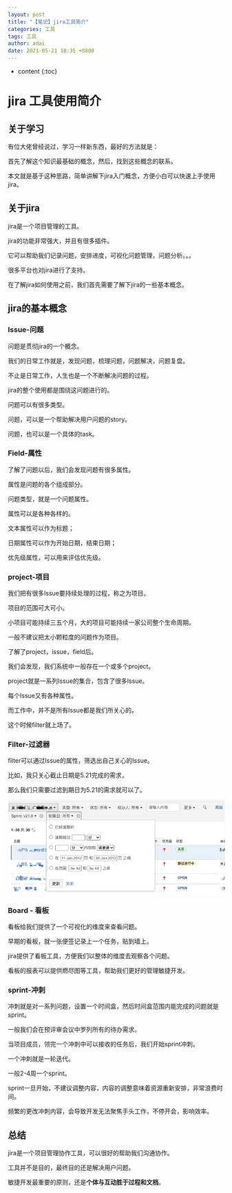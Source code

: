 ```yaml
---
layout: post
title: "【笔记】jira工具简介"
categories: 工具
tags: 工具
author: adai
date: 2021-05-21 18:35 +0800
---
```

* content
{:toc}



# jira 工具使用简介



## 关于学习

有位大佬曾经说过，学习一样新东西，最好的方法就是：

首先了解这个知识最基础的概念，然后，找到这些概念的联系。

本文就是基于这种思路，简单讲解下jira入门概念，方便小白可以快速上手使用jira。



## 关于jira

jira是一个项目管理的工具。

jira的功能非常强大，并且有很多插件。

它可以帮助我们记录问题，安排进度，可视化问题管理，问题分析。。。

很多平台也对jira进行了支持。

在了解jira如何使用之前，我们首先需要了解下jira的一些基本概念。



## jira的基本概念

### Issue-问题

问题是贯彻jira的一个概念。

我们的日常工作就是，发现问题，梳理问题，问题解决，问题复盘。

不止是日常工作，人生也是一个不断解决问题的过程。

jira的整个使用都是围绕这问题进行的。

问题可以有很多类型。

问题，可以是一个帮助解决用户问题的story。

问题，也可以是一个具体的task。



### Field-属性

了解了问题以后，我们会发现问题有很多属性。

属性是问题的各个组成部分。

问题类型，就是一个问题属性。

属性可以是各种各样的。

文本属性可以作为标题；

日期属性可以作为开始日期，结束日期；

优先级属性，可以用来评估优先级。



### project-项目

我们把有很多Issue要持续处理的过程，称之为项目。

项目的范围可大可小。

小项目可能持续三五个月，大的项目可能持续一家公司整个生命周期。

一般不建议把太小颗粒度的问题作为项目。




了解了project，issue，field后。

我们会发现，我们系统中一般存在一个或多个project。

project就是一系列Issue的集合，包含了很多Issue。

每个Issue又有各种属性。

而工作中，并不是所有Issue都是我们所关心的。

这个时候filter就上场了。



### Filter-过滤器

filter可以通过Issue的属性，筛选出自己关心的Issue。

比如，我只关心截止日期是5.21完成的需求，

那么我们只需要过滤到期日为5.21的需求就可以了。

![img](https://github.com/OoadaioO/image/blob/main/blog/2021.5/image-20210521180542448.png?raw=true)

### Board - 看板

看板给我们提供了一个可视化的维度来查看问题。

早期的看板，就一张便签记录上一个任务，贴到墙上。

jira提供了看板工具，方便我们以整体的维度去观察各个问题。

看板的报表可以提供燃尽图等工具，帮助我们更好的管理敏捷开发。



### sprint-冲刺

冲刺就是对一系列问题，设置一个时间盒，然后时间盒范围内能完成的问题就是sprint。

一般我们会在预评审会议中罗列所有的待办需求。

当项目成员，领完一个冲刺中可以接收的任务后，我们开始sprint冲刺。

一个冲刺就是一轮迭代。

一般2-4周一个sprint。

sprint一旦开始，不建议调整内容，内容的调整意味着资源重新安排，非常浪费时间。

频繁的更改冲刺内容，会导致开发无法聚焦手头工作，不停开会，影响效率。



## 总结

jira是一个项目管理协作工具，可以很好的帮助我们沟通协作。

工具并不是目的，最终目的还是解决用户问题。

敏捷开发最重要的原则，还是**个体与互动胜于过程和文档**。

